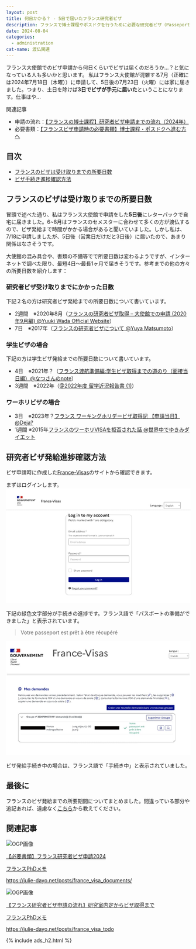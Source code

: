 ```yaml
---
layout: post
title: 何日かかる？ - 5日で届いたフランス研究者ビザ
description: フランスで博士課程やポスドクを行うために必要な研究者ビザ（Passeport talent)は、フランス大使館で必要書類を提出した後、3日（土日除く）で届きました。
date: 2024-08-04
categories: 
  - administration
cat-name: 渡仏関連
---
```


フランス大使館でのビザ申請から何日くらいでビザは届くのだろうか...？と気になっている人も多いかと思います。
私はフランス大使館が混雑する7月（正確には2024年7月18日（木曜））に申請して、5日後の7月23日（火曜）には家に届きました。つまり、土日を除けば<strong>3日でビザが手元に届いた</strong>ということになります。仕事はや...


<div class="box_cus">
<div class="cus_title">
  <span>関連記事</span>
</div>
  <div class="cus_inner">
<ul>
<li> 申請の流れ：<a href="../../posts/france_visa_flow/" target="blank">【フランスの博士課程】研究者ビザ申請までの流れ（2024年）</a></li>
<li> 必要書類：<a href="../../posts/france_visa_documents/" target="blank">【フランスビザ申請時の必要書類】博士課程・ポスドクへ進む方へ</a></li>
</ul>
  </div> 
</div>

## 目次

- [フランスのビザは受け取りまでの所要日数](#フランスのビザは受け取りまでの所要日数)
- [ビザ手続き進捗確認方法]()

## フランスのビザは受け取りまでの所要日数

冒頭で述べた通り、私はフランス大使館で申請をした<strong>5日後</strong>にレターパックで自宅に届きました。6~8月はフランスのセメスターに合わせて多くの方が渡仏するので、ビザ発給まで時間がかかる場合があると聞いていました。しかし私は、7/18に申請しましたが、5日後（営業日だけだと3日後）に届いたので、あまり関係はなさそうです。

大使館の混み具合や、書類の不備等でで所要日数は変わるようですが、インターネットで調べた限り、最短4日〜最長1ヶ月で届きそうです。参考までの他の方々の所要日数を紹介します：

### 研究者ビザ受け取りまでにかかった日数
下記２名の方は研究者ビザ発給までの所要日数について書いています。
- 2週間　※2020年8月（[フランスの研究者ビザ取得 – 大使館での申請 (2020年9月編) @Yuuki Wada Official Website](https://blog.yuuki-wd.space/archives/38)）
- 7日　※2017年（[フランスの研究者ビザについて @Yuya Matsumoto](http://yuyamatsumoto.com/francevisa.html)）

### 学生ビザの場合
下記の方は学生ビザ発給までの所要日数について書いています。
- 4日　※2021年？（[フランス渡航準備編:学生ビザ取得までの道のり（面接当日編）@なつさんのnote](https://note.com/phantomuwave/n/ne98838ccc8f4)）
- 3週間　※2022年（[@2022年度 留学近況報告書 (1)](https://www.meiji.ac.jp/cip/report/6t5h7p00000gfpn5-att/66_Middle_2022_FR_CatholiqueLille_LILLECampus.pdf)）

### ワーホリビザの場合
- 3日　※2023年？[フランス ワーキングホリデービザ取得記 【申請当日】@Deja?](https://ajed-deja.com/?p=758)
- 1週間 ※2015年[フランスのワーホリVISAを拒否された話 @世界中でゆきみダイエット](https://www.yukimidiet.com/entry/2018/12/16/224546#%E3%83%95%E3%83%A9%E3%83%B3%E3%82%B9%E3%83%AF%E3%83%BC%E3%82%AD%E3%83%B3%E3%82%B0%E3%83%9B%E3%83%AA%E3%83%87%E3%83%BCVISA%E9%80%9A%E3%82%89%E3%81%AA%E3%81%84)

## 研究者ビザ発給進捗確認方法

ビザ申請時に作成した[France-Visas](https://connect.france-visas.gouv.fr/realms/usager/protocol/openid-connect/auth?response_type=code&client_id=fv-fo-keycloak-web&scope=openid&state=e11bef0b-5ae9-457f-a783-edccbb7388b0&redirect_uri=http://application-form.france-visas.gouv.fr/fv-fo-dde/login/oauth2/code/keycloak&nonce=cZB_PJj9u3aFch4TaOhb2P5nb77YeyW4IFlpKz8e7f0)のサイトから確認できます。

まずはログインします。
<img src="../../assets/images/articles/240720-01.jpg" alt="ログイン画面">

下記の緑色文字部分が手続きの進捗です。フランス語で「パスポートの準備ができました」と表示されています。
> Votre passeport est prêt à être récupéré


<img src="../../assets/images/articles/240720-02.jpg" alt="確認画面"></a>

ビザ発給手続き中の場合は、フランス語で「手続き中」と表示されていました。

## 最後に

フランスのビザ発給までの所要期間についてまとめました。間違っている部分や追記あれば、遠慮なく[こちら](https://forms.gle/QNzFbuAdrYB565GS8)から教えてください。

## 関連記事

<div class="link-card">
<div class="link-img">
<img src="https://julie-dayo.net/assets/images/pattern.png"  alt="OGP画像" data-no-lightbox></div>
<div class="link-text">
<a href="/posts/france_visa_documents/" target="blank">
<p class="link-title">【必要書類】フランス研究者ビザ申請2024</p>
<p class="link-site">フランスPhDメモ</p>
<p class="link-url">https://julie-dayo.net/posts/france_visa_documents/</p>
</a>
</div>
</div>

<div class="link-card">
<div class="link-img">
<img src="https://julie-dayo.net/assets/images/pattern.png"  alt="OGP画像" data-no-lightbox></div>
<div class="link-text">
<a href="/posts/france_visa_todo" target="blank">
<p class="link-title">【フランス研究者ビザ申請の流れ】研究室内定からビザ取得まで</p>
<p class="link-site">フランスPhDメモ</p>
<p class="link-url">https://julie-dayo.net/posts/france_visa_todo</p>
</a>
</div>
</div>


{% include ads_h2.html %}